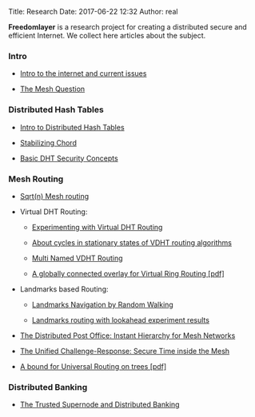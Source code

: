 Title: Research
Date: 2017-06-22 12:32
Author: real

**Freedomlayer** is a research project for creating a distributed secure and
efficient Internet. We collect here articles about the subject.

### Intro

-   [Intro to the internet and current issues](
    {filename}/articles/freedomlayer/intro_internet/intro_internet.mdown)


-   [The Mesh Question](
    {filename}/articles/freedomlayer/mesh_question/mesh_question.mdown)


### Distributed Hash Tables


-   [Intro to Distributed Hash Tables](
    {filename}/articles/freedomlayer/dht_intro/dht_intro.mdown)

-   [Stabilizing Chord](
    {filename}/articles/freedomlayer/chord_stabilize/chord_stabilize.mdown)

-   [Basic DHT Security Concepts](
    {filename}/articles/freedomlayer/dht_basic_security/dht_basic_security.mdown)


### Mesh Routing

-   [Sqrt(n) Mesh routing](
    {filename}/articles/freedomlayer/sqrt_n_routing/sqrt_n_routing.mdown)

-   Virtual DHT Routing:
    -   [Experimenting with Virtual DHT Routing](
        {filename}/articles/freedomlayer/exp_virtual_dht_routing/exp_virtual_dht_routing.mdown)

    -   [About cycles in stationary states of VDHT routing algorithms](
        {filename}/articles/freedomlayer/vdht_cycles_rounds/vdht_cycles_rounds.mdown)

    -   [Multi Named VDHT Routing](
        {filename}/articles/freedomlayer/multi_named_vdht_routing/multi_named_vdht_routing.mdown)

    -   [A globally connected overlay for Virtual Ring Routing [pdf]](
        {filename}/articles/assets/chord_connected_routing.pdf)

-   Landmarks based Routing:
    -   [Landmarks Navigation by Random Walking](
        {filename}/articles/freedomlayer/landmarks_navigation_rw/landmarks_navigation_rw.mdown)

    -   [Landmarks routing with lookahead experiment results](
        {filename}/articles/freedomlayer/landmarks_lookahead/landmarks_lookahead.mdown)

-   [The Distributed Post Office: Instant Hierarchy for Mesh Networks](
    {filename}/articles/freedomlayer/dist_post_office/dist_post_office.mdown)


-   [The Unified Challenge-Response: Secure Time inside the Mesh](
    {filename}/articles/freedomlayer/unified_challenge_response/unified_challenge_response.mdown)

-   [A bound for Universal Routing on trees [pdf]](
    {filename}/articles/assets/bounds_universal_tree_routing.pdf)



### Distributed Banking

-   [The Trusted Supernode and Distributed Banking](
    {filename}/articles/freedomlayer/dist_bank/dist_bank.mdown)

